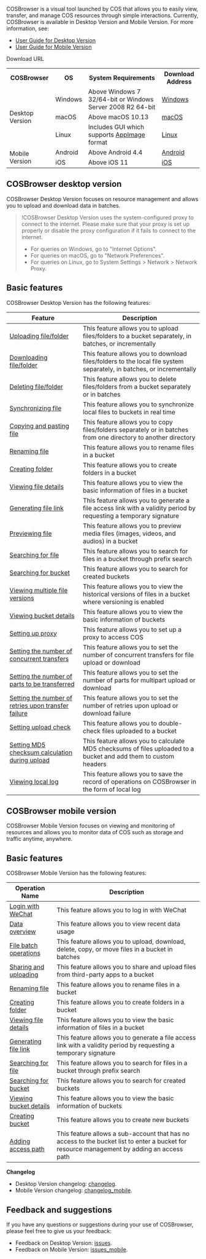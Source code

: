COSBrowser is a visual tool launched by COS that allows you to easily view, transfer, and manage COS resources through simple interactions. Currently, COSBrowser is available in Desktop Version and Mobile Version. For more information, see:

- [User Guide for Desktop Version](https://intl.cloud.tencent.com/document/product/436/32565)
- [User Guide for Mobile Version](https://intl.cloud.tencent.com/document/product/436/32566)

Download URL

<table>
   <tr>
      <th>COSBrowser</td>
      <th>OS</td>
      <th>System Requirements</td>
      <th>Download Address</td>
   </tr>
   <tr>
      <td rowspan="3">Desktop Version</td>
      <td>Windows</td>
      <td>Above Windows 7 32/64-bit or Windows Server 2008 R2 64-bit</td>
      <td><a href="https://cos5.cloud.tencent.com/cosbrowser/releases/cosbrowser-setup-latest.exe">Windows</a></td>
   </tr>
   <tr>
      <td>macOS</td>
      <td>Above macOS 10.13</td>
      <td><a href="https://cos5.cloud.tencent.com/cosbrowser/releases/cosbrowser-latest.dmg">macOS</a></td>
   </tr>
   <tr>
      <td>Linux</td>
      <td>Includes GUI which supports <a href="https://appimage.org">AppImage</a> format</td>
      <td><a href="https://cos5.cloud.tencent.com/cosbrowser/releases/cosbrowser-latest-linux.zip">Linux</a></td>
   </tr>
   <tr>
      <td rowspan="2">Mobile Version</td>
      <td>Android</td>
      <td>Above Android 4.4</td>
      <td><a href="https://sj.qq.com/myapp/detail.htm?apkName=com.qcloud.cos.client">Android</a></td>
   </tr>
   <tr>
      <td>iOS</td>
      <td>Above iOS 11</td>
      <td><a href="https://apps.apple.com/cn/app/id1469323992">iOS</a></td>
   </tr>
</table>

## COSBrowser desktop version

COSBrowser Desktop Version focuses on resource management and allows you to upload and download data in batches.

> !COSBrowser Desktop Version uses the system-configured proxy to connect to the internet. Please make sure that your proxy is set up properly or disable the proxy configuration if it fails to connect to the internet.
> - For queries on Windows, go to "Internet Options".
> - For queries on macOS, go to "Network Preferences".
> - For queries on Linux, go to System Settings > Network > Network Proxy.

## Basic features

COSBrowser Desktop Version has the following features:

| Feature | Description |
| ------------------------------------------------------------ | ------------------------------------------------------------ |
| [Uploading file/folder](https://intl.cloud.tencent.com/document/product/436/32565#upload) | This feature allows you to upload files/folders to a bucket separately, in batches, or incrementally |
| [Downloading file/folder](https://intl.cloud.tencent.com/document/product/436/32565#download) | This feature allows you to download files/folders to the local file system separately, in batches, or incrementally |
| [Deleting file/folder](https://intl.cloud.tencent.com/document/product/436/32565#delete) | This feature allows you to delete files/folders from a bucket separately or in batches |
|      [Synchronizing file](https://intl.cloud.tencent.com/document/product/436/32565#synchronization)            |                                                    This feature allows you to synchronize local files to buckets in real time                  |   
| [Copying and pasting file](https://intl.cloud.tencent.com/document/product/436/32565#copy) | This feature allows you to copy files/folders separately or in batches from one directory to another directory |
| [Renaming file](https://intl.cloud.tencent.com/document/product/436/32565#rename) | This feature allows you to rename files in a bucket |
| [Creating folder](https://intl.cloud.tencent.com/document/product/436/32565#newfolder) | This feature allows you to create folders in a bucket |
| [Viewing file details](https://intl.cloud.tencent.com/document/product/436/32565#view) | This feature allows you to view the basic information of files in a bucket |
| [Generating file link](https://intl.cloud.tencent.com/document/product/436/32565#generatelinks) | This feature allows you to generate a file access link with a validity period by requesting a temporary signature |
| [Previewing file](https://intl.cloud.tencent.com/document/product/436/32565#preview) | This feature allows you to preview media files (images, videos, and audios) in a bucket |
| [Searching for file](https://intl.cloud.tencent.com/document/product/436/32565#searchfile) | This feature allows you to search for files in a bucket through prefix search |
| [Searching for bucket](https://intl.cloud.tencent.com/document/product/436/32565#searchbuckete) | This feature allows you to search for created buckets |
| [Viewing multiple file versions](https://intl.cloud.tencent.com/document/product/436/32565#viewfiles) | This feature allows you to view the historical versions of files in a bucket where versioning is enabled |
| [Viewing bucket details](https://intl.cloud.tencent.com/document/product/436/32565#viewbucket) | This feature allows you to view the basic information of buckets |
| [Setting up proxy](https://intl.cloud.tencent.com/document/product/436/32565#sets) | This feature allows you to set up a proxy to access COS |
| [Setting the number of concurrent transfers](https://intl.cloud.tencent.com/document/product/436/32565#sets) | This feature allows you to set the number of concurrent transfers for file upload or download |
| [Setting the number of parts to be transferred](https://intl.cloud.tencent.com/document/product/436/32565#sets) | This feature allows you to set the number of parts for multipart upload or download |
| [Setting the number of retries upon transfer failure](https://intl.cloud.tencent.com/document/product/436/32565#sets) | This feature allows you to set the number of retries upon upload or download failure |
| [Setting upload check](https://intl.cloud.tencent.com/document/product/436/32565#sets) | This feature allows you to double-check files uploaded to a bucket |
| [Setting MD5 checksum calculation during upload](https://intl.cloud.tencent.com/document/product/436/32565#sets) | This feature allows you to calculate MD5 checksums of files uploaded to a bucket and add them to custom headers |
| [Viewing local log](https://intl.cloud.tencent.com/document/product/436/32565#sets) | This feature allows you to save the record of operations on COSBrowser in the form of local log |

## COSBrowser mobile version

COSBrowser Mobile Version focuses on viewing and monitoring of resources and allows you to monitor data of COS such as storage and traffic anytime, anywhere.

## Basic features

COSBrowser Mobile Version has the following features:

| Operation Name | Description |
| ------------------------------------------------------------ | ------------------------------------------------------------ |
| [Login with WeChat](https://intl.cloud.tencent.com/document/product/436/32566#dulu) | This feature allows you to log in with WeChat |
| [Data overview](https://intl.cloud.tencent.com/document/product/436/32566#dateview) | This feature allows you to view recent data usage |
| [File batch operations](https://intl.cloud.tencent.com/document/product/436/32566#filebatch) | This feature allows you to upload, download, delete, copy, or move files in a bucket in batches |
| [Sharing and uploading](https://intl.cloud.tencent.com/document/product/436/32566#shareupload) | This feature allows you to share and upload files from third-party apps to a bucket |
| [Renaming file](https://intl.cloud.tencent.com/document/product/436/32566#rename) | This feature allows you to rename files in a bucket |
| [Creating folder](https://intl.cloud.tencent.com/document/product/436/32566#newfolder) | This feature allows you to create folders in a bucket |
| [Viewing file details](https://intl.cloud.tencent.com/document/product/436/32566#view) | This feature allows you to view the basic information of files in a bucket |
| [Generating file link](https://intl.cloud.tencent.com/document/product/436/32566#generatelinks) | This feature allows you to generate a file access link with a validity period by requesting a temporary signature |
| [Searching for file](https://intl.cloud.tencent.com/document/product/436/32566#searchfile) | This feature allows you to search for files in a bucket through prefix search |
| [Searching for bucket](https://intl.cloud.tencent.com/document/product/436/32566#searchbuckete) | This feature allows you to search for created buckets |
| [Viewing bucket details](https://intl.cloud.tencent.com/document/product/436/32566#viewbucket) | This feature allows you to view the basic information of buckets |
| [Creating bucket](https://cloud.tencent.com/document/product/436/38103#searchbuckete) | This feature allows you to create new buckets |
| [Adding access path](https://intl.cloud.tencent.com/document/product/436/32566#addaccess) | This feature allows a sub-account that has no access to the bucket list to enter a bucket for resource management by adding an access path |

**Changelog**

- Desktop Version changelog: [changelog](https://github.com/tencentyun/cosbrowser/blob/master/changelog.md).
- Mobile Version changelog: [changelog_mobile](https://github.com/tencentyun/cosbrowser/blob/master/changelog_mobile.md).

## Feedback and suggestions

If you have any questions or suggestions during your use of COSBrowser, please feel free to give us your feedback:

- Feedback on Desktop Version: [issues](https://github.com/tencentyun/cosbrowser/issues).
- Feedback on Mobile Version: [issues_mobile](https://support.qq.com/embed/phone/67467).
